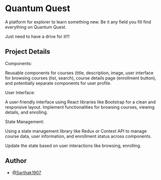 
# Quantum Quest

A platform for explorer to learn something new. Be it any field you fill find everything on Quantum Quest.

Just need to have a drive for it!!!


## Project Details

Components:

Reusable components for courses (title, description, image, user interface for browsing courses (list, search), course details page (enrollment button), and potentially separate components for user profile.

User Interface:

A user-friendly interface using React libraries like Bootstrap for a clean and responsive layout. Implement functionalities for browsing courses, viewing details, and enrolling.

State Management:

Using a state management library like Redux or Context API to manage course data, user information, and enrollment status across components.

Update the state based on user interactions like browsing, enrolling.
## Author

- [@Sarthak1907](https://github.com/Sarthak1907)

